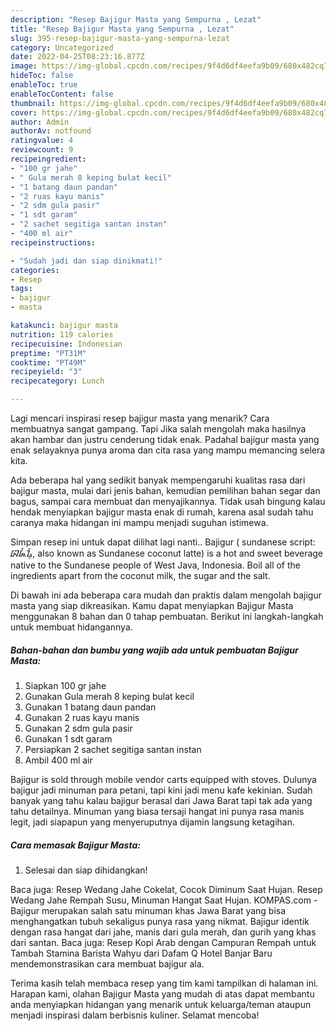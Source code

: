 ```yaml
---
description: "Resep Bajigur Masta yang Sempurna , Lezat"
title: "Resep Bajigur Masta yang Sempurna , Lezat"
slug: 395-resep-bajigur-masta-yang-sempurna-lezat
category: Uncategorized
date: 2022-04-25T08:23:16.877Z
image: https://img-global.cpcdn.com/recipes/9f4d6df4eefa9b09/680x482cq70/bajigur-masta-foto-resep-utama.jpg
hideToc: false
enableToc: true
enableTocContent: false
thumbnail: https://img-global.cpcdn.com/recipes/9f4d6df4eefa9b09/680x482cq70/bajigur-masta-foto-resep-utama.jpg
cover: https://img-global.cpcdn.com/recipes/9f4d6df4eefa9b09/680x482cq70/bajigur-masta-foto-resep-utama.jpg
author: Admin
authorAv: notfound
ratingvalue: 4
reviewcount: 9
recipeingredient:
- "100 gr jahe"
- " Gula merah 8 keping bulat kecil"
- "1 batang daun pandan"
- "2 ruas kayu manis"
- "2 sdm gula pasir"
- "1 sdt garam"
- "2 sachet segitiga santan instan"
- "400 ml air"
recipeinstructions:

- "Sudah jadi dan siap dinikmati!"
categories:
- Resep
tags:
- bajigur
- masta

katakunci: bajigur masta 
nutrition: 119 calories
recipecuisine: Indonesian
preptime: "PT31M"
cooktime: "PT49M"
recipeyield: "3"
recipecategory: Lunch

---
```



Lagi mencari inspirasi resep bajigur masta yang menarik? Cara membuatnya sangat gampang. Tapi Jika salah mengolah maka hasilnya akan hambar dan justru cenderung tidak enak. Padahal bajigur masta yang enak selayaknya punya aroma dan cita rasa yang mampu memancing selera kita.


Ada beberapa hal yang sedikit banyak mempengaruhi kualitas rasa dari bajigur masta, mulai dari jenis bahan, kemudian pemilihan bahan segar dan bagus, sampai cara membuat dan menyajikannya. Tidak usah bingung kalau hendak menyiapkan bajigur masta enak di rumah, karena asal sudah tahu caranya maka hidangan ini mampu menjadi suguhan istimewa.

Simpan resep ini untuk dapat dilihat lagi nanti.. Bajigur ( sundanese script: ᮘᮏᮤᮍᮥᮁ, also known as Sundanese coconut latte) is a hot and sweet beverage native to the Sundanese people of West Java, Indonesia. Boil all of the ingredients apart from the coconut milk, the sugar and the salt.


Di bawah ini ada beberapa cara mudah dan praktis dalam mengolah bajigur masta yang siap dikreasikan. Kamu dapat menyiapkan Bajigur Masta menggunakan 8 bahan dan 0 tahap pembuatan. Berikut ini langkah-langkah untuk membuat hidangannya.

<!--inarticleads1-->

##### Bahan-bahan dan bumbu yang wajib ada untuk pembuatan Bajigur Masta:

1. Siapkan 100 gr jahe
1. Gunakan  Gula merah 8 keping bulat kecil
1. Gunakan 1 batang daun pandan
1. Gunakan 2 ruas kayu manis
1. Gunakan 2 sdm gula pasir
1. Gunakan 1 sdt garam
1. Persiapkan 2 sachet segitiga santan instan
1. Ambil 400 ml air


Bajigur is sold through mobile vendor carts equipped with stoves. Dulunya bajigur jadi minuman para petani, tapi kini jadi menu kafe kekinian. Sudah banyak yang tahu kalau bajigur berasal dari Jawa Barat tapi tak ada yang tahu detailnya. Minuman yang biasa tersaji hangat ini punya rasa manis legit, jadi siapapun yang menyeruputnya dijamin langsung ketagihan. 

<!--inarticleads2-->

##### Cara memasak Bajigur Masta:


1. Selesai dan siap dihidangkan!

Baca juga: Resep Wedang Jahe Cokelat, Cocok Diminum Saat Hujan. Resep Wedang Jahe Rempah Susu, Minuman Hangat Saat Hujan. KOMPAS.com - Bajigur merupakan salah satu minuman khas Jawa Barat yang bisa menghangatkan tubuh sekaligus punya rasa yang nikmat. Bajigur identik dengan rasa hangat dari jahe, manis dari gula merah, dan gurih yang khas dari santan. Baca juga: Resep Kopi Arab dengan Campuran Rempah untuk Tambah Stamina Barista Wahyu dari Dafam Q Hotel Banjar Baru mendemonstrasikan cara membuat bajigur ala. 

Terima kasih telah membaca resep yang tim kami tampilkan di halaman ini. Harapan kami, olahan Bajigur Masta yang mudah di atas dapat membantu anda menyiapkan hidangan yang menarik untuk keluarga/teman ataupun menjadi inspirasi dalam berbisnis kuliner. Selamat mencoba!
